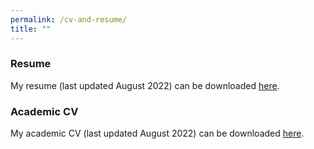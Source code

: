 ```yaml
---
permalink: /cv-and-resume/
title: ""
---
```

<h3>Resume</h3>
My resume (last updated August 2022) can be downloaded <a href="/assets/pdfs/alex-meredith-resume.pdf">here</a>.

<h3>Academic CV</h3>
My academic CV (last updated August 2022) can be downloaded <a href="/assets/pdfs/alex-meredith-cv.pdf">here</a>.
